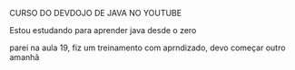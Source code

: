 CURSO DO DEVDOJO DE JAVA NO YOUTUBE

Estou estudando para aprender java desde o zero

parei na aula 19, fiz um treinamento com aprndizado, devo começar outro amanhã